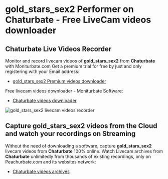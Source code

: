 # gold_stars_sex2 Performer on Chaturbate - Free LiveCam videos downloader

## Chaturbate Live Videos Recorder

Monitor and record livecam videos of **gold_stars_sex2** from **Chaturbate** with Moniturbate.com
Get a premium trial for free by just and only registering with your Email address:
* [gold_stars_sex2 Premium videos downloader](https://moniturbate.com/request-demo-licence-key.html)

Free livecam videos downloader - Moniturbate Software:
* [Chaturbate videos downloader](https://moniturbate.com/moniturbate-download-software.html)

![gold_stars_sex2 livecam videos recorder](https://peachurnet.com/templates/moniturbate-software.png)


## Capture gold_stars_sex2 videos from the Cloud and watch your recordings on Streaming

Without the need of downloading a software, capture **gold_stars_sex2** livecam videos from **Chaturbate** 100% online.
Watch Livecam archives from **Chaturbate** unlimitedly from thousands of existing recordings, only on Peachurbate.com and its websites network:
* [Chaturbate videos archives](https://peachurnet.com/)